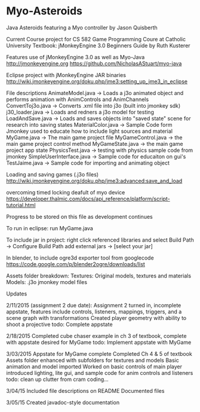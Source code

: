 # Myo-Asteroids
Java Asteroids featuring a Myo controller 
by Jason Quisberth 

Current Course project for CS 582 Game Programming Coure at Catholic University 
Textbook: jMonkeyEngine 3.0 Beginners Guide by Ruth Kusterer

Features use of jMonkeyEngine 3.0 as well as Myo-Java 
http://jmonkeyengine.org
https://github.com/NicholasAStuart/myo-java

Eclipse project with jMonkeyEngine JAR binaries 
http://wiki.jmonkeyengine.org/doku.php/jme3:setting_up_jme3_in_eclipse

File descriptions
AnimateModel.java -> Loads a j3o animated object and performs animation with AnimControls and AnimChannels
ConvertToj3o.java -> Converts .xml file into j3o (built into jmonkey sdk)
j30_loader.java -> Loads and redners a j3o model for testing 
LoadAndSave.java -> Loads and saves objects into "saved state" scene for research into saving states
MaterialColor.java -> Sample Code form Jmonkey used to educate how to include light sources and material 
MyGame.java -> The main game project file
MyGameControl.java -> the main game project control method
MyGameState.java -> the main game project app state
PhysicsTest.java -> testing with physics sample code from jmonkey
SimpleUserInterface.java -> Sample code for educaiton on gui's 
TestJaime.java -> Sample code for importing and animating object

Loading and saving games (.j3o files)
http://wiki.jmonkeyengine.org/doku.php/jme3:advanced:save_and_load

overcoming timed locking deafult of myo device 
https://developer.thalmic.com/docs/api_reference/platform/script-tutorial.html

Progress to be stored on this file as development continues 

To run in eclipse: run MyGame.java 

To include jar in project:
right click referenced libraries and select Build Path -> Configure Build Path 
add external jars -> [select your jar]

In blender, to include ogre3d exporter tool from googlecode
https://code.google.com/p/blender2ogre/downloads/list

Assets folder breakdown:
Textures: Original models, textures and materials
Models: .j3o jmonkey model files 

Updates

2/11/2015 (assignment 2 due date):
Assignment 2 turned in, incomplete appstate, features include controls, listeners, mappings, triggers, and a scene graph with transformations
Created player geometry with ability to shoot a projective 
todo: Complete appstate 

2/18/2015 
Completed cube chaser example in ch 3 of textbook, complete with appstate desired for MyGame
todo: Implement appstate with MyGame

3/03/2015
Appstate for MyGame complete
Completed Ch 4 & 5 of textbook
Assets folder enhanced with subfolders for textures and models
Basic animation and model imported 
Worked on basic controls of main player
introduced lighting, lite gui, and sample code for anim controls and listeners
todo: clean up clutter from cram coding...

3/04/15
Included file descriptions on README
Documented files

3/05/15
Created javadoc-style documentation
